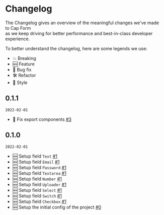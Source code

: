 # Changelog

The Changelog gives an overview of the meaningful changes we've made to Cap Form  
as we keep driving for better performance and best-in-class developer experience.

To better understand the changelog, here are some legends we use:

- 💥 Breaking
- 🆕 Feature
- 🐛 Bug fix
- 🛠 Refactor
- 💄 Style

## 0.1.1

`2022-02-01`

- 🐛 Fix export components [#3](https://github.com/cap-collectif/form/pull/3)

## 0.1.0

`2022-02-01`

- 🆕 Setup field `Text` [#1](https://github.com/cap-collectif/form/pull/1)
- 🆕 Setup field `Email` [#1](https://github.com/cap-collectif/form/pull/1)
- 🆕 Setup field `Password` [#1](https://github.com/cap-collectif/form/pull/1)
- 🆕 Setup field `Textarea` [#1](https://github.com/cap-collectif/form/pull/1)
- 🆕 Setup field `Number` [#1](https://github.com/cap-collectif/form/pull/1)
- 🆕 Setup field `Uploader` [#1](https://github.com/cap-collectif/form/pull/1)
- 🆕 Setup field `Select` [#1](https://github.com/cap-collectif/form/pull/1)
- 🆕 Setup field `Switch` [#1](https://github.com/cap-collectif/form/pull/1)
- 🆕 Setup field `Checkbox` [#1](https://github.com/cap-collectif/form/pull/1)
- 🆕 Setup the initial config of the project  [#0](https://github.com/cap-collectif/form/commit/c753e05f9a0cbb00c9343b99322b0f7a7449f125)